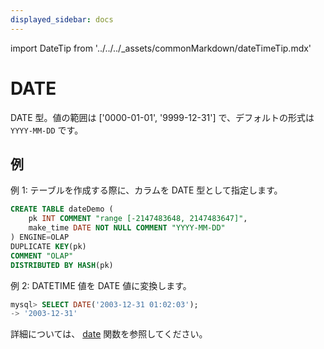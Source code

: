 ```yaml
---
displayed_sidebar: docs
---
```


import DateTip from '../../../_assets/commonMarkdown/dateTimeTip.mdx'

# DATE

DATE 型。値の範囲は ['0000-01-01', '9999-12-31'] で、デフォルトの形式は `YYYY-MM-DD` です。

<DateTip />

## 例

例 1: テーブルを作成する際に、カラムを DATE 型として指定します。

```SQL
CREATE TABLE dateDemo (
    pk INT COMMENT "range [-2147483648, 2147483647]",
    make_time DATE NOT NULL COMMENT "YYYY-MM-DD"
) ENGINE=OLAP 
DUPLICATE KEY(pk)
COMMENT "OLAP"
DISTRIBUTED BY HASH(pk)
```

例 2: DATETIME 値を DATE 値に変換します。

```sql
mysql> SELECT DATE('2003-12-31 01:02:03');
-> '2003-12-31'
```

詳細については、 [date](../../sql-functions/date-time-functions/date.md) 関数を参照してください。